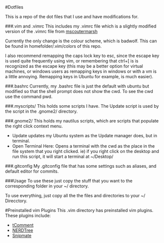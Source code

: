 #Dotfiles

  This is a repo of the dot files that I use and have modifications for.

###.vim and .vimrc
  This includes my .vimrc file which is a slightly modified version of the .vimrc
file from [mscoutermarsh](https://github.com/mscoutermarsh)

  Currently the only change is the colour scheme, which is badwolf. This can be
found in homefolder/.vim/colors of this repo.

  I also recommend remapping the caps lock key to esc, since the escape key is
used quite frequently using vim, or remembering that ctrl+\[ is is recognized
as the escape key (this may be a better option for virtual machines, or windows
users as remapping keys in windows or with a vm is a little annoying. Remapping
keys in Ubuntu for example, is much easier).

###.bashrc
  Currently, my .bashrc file is just the default with ubuntu but modified so that
the shell prompt does not show the cwd. To see the cwd use the command pwd.

###.myscripts/
  This holds some scripts I have. The Update script is used by the script in the
.gnome2/ directory.

###.gnome2/
  This holds my nautilus scripts, which are scripts that populate the right
click context menu.
  * Update updates my Ubuntu system as the Update manager does, but in terminal.
  * Open Terminal Here: Opens a terminal with the cwd as the place in the file
    system that you right clicked. ie) if you right click on the desktop and run
this script, it will start a terminal at ~/Desktop/

###.gitconfig
  My .gitconfig file that has some settings such as aliases, and default editor
for commits.

###Usage
  To use these just copy the stuff that you want to the corresponding folder in
your ~/ directory.

  To use everything, just copy all the the files and directories to your ~/
Direcctory.

#Preinstalled vim Plugins
This .vim directory has preinstalled vim plugins. These plugins include:
  * [tComment](http://github.com/vim-scripts/tComment)
  * [NERDTree](https://github.com/scrooloose/nerdtree)
  * [Snipmate](https://github.com/msanders/snipmate.vim)
